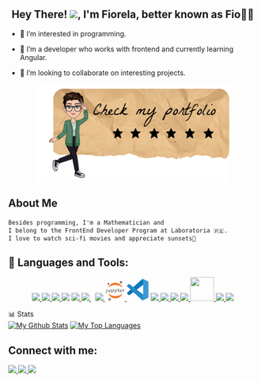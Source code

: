<!--a href="#"><img width="100%" height="175px" src="https://firebasestorage.googleapis.com/v0/b/helppetsprueba2.appspot.com/o/imgPosts%2Fundraw_voice_interface_eckp.svg?alt=media&token=b18eb55e-9bdf-4932-ae37-20c40c0dc7f5"/></a-->

<!--hr>
<!-- MAIN PHRASE SECTION -->
  <!--span>
    <h3 align="center">"<em>
There is no branch of mathematics, however abstract, which may not some day be applied to phenomena of the real world.</em>"
    </h3>
</span>
<hr-->
    
<h2 align="center">Hey There! <img src="https://raw.githubusercontent.com/MartinHeinz/MartinHeinz/master/wave.gif" width="30px">, I'm Fiorela, better known as Fio👩‍💻</h2>

- 👀 I’m interested in programming.

- 🌱 I’m a developer who works with frontend and currently learning Angular.

- 🔭 I’m looking to collaborate on interesting projects.

<div align="center">
  
<a href="https://fio-azahuanche.netlify.app/" target="_blank">
    <img align="center" title='Mi Portafolio' src="./img/banner3.png" alt="Fio Azahuanche Portafolio" height="200" width="390" />
</a>

</div>

## About Me

```
Besides programming, I'm a Mathematician and 
I belong to the FrontEnd Developer Program at Laboratoria 🇵🇪. 
I love to watch sci-fi movies and appreciate sunsets🌅
```

## 🚀 Languages and Tools:

<p align="center"> 
    <a href="https://developer.mozilla.org/en-US/docs/Web/JavaScript" target="_blank"> <img src="https://img.icons8.com/color/48/000000/javascript.png"/> </a> 
    <a href="https://www.w3.org/html/" target="_blank"> <img src="https://img.icons8.com/color/48/000000/html-5.png"/> </a> 
    <a href="https://www.w3schools.com/css/" target="_blank"> <img src="https://img.icons8.com/color/48/000000/css3.png"/> </a>
    <a href="https://www.typescriptlang.org/" target="_blank"> <img src="https://img.icons8.com/color/48/000000/typescript.png"/></a>
    <a href="https://angular.io/" target="_blank"> <img src="https://img.icons8.com/color/48/000000/angularjs.png"/> </a>
  <a style="padding-right:8px;" href="https://nodejs.org" target="_blank"> <img src="https://img.icons8.com/color/48/000000/nodejs.png"/> </a> 
    <a href="https://firebase.google.com/" target="_blank"> <img src="https://img.icons8.com/color/48/000000/firebase.png"/> </a> 
    <a href="https://jupyter.org/" target="_blank"> <img src="https://github.com/devicons/devicon/blob/master/icons/jupyter/jupyter-original-wordmark.svg" alt="jupyter" width="40" height="40"/> </a>
     <a href="https://vscode.dev/" target="_blank"> <img src="https://github.com/devicons/devicon/blob/master/icons/vscode/vscode-original.svg" width="45" height="45"/></a>
    <a href="https://www.figma.com/" target="_blank"> <img src="https://img.icons8.com/office/45/000000/figma.png"/> </a>
    <a href="https://git-scm.com/" target="_blank"> <img src="https://img.icons8.com/color/48/000000/git.png"/> </a>
  <a href="https://www.python.org" target="_blank"> <img src="https://img.icons8.com/color/48/000000/python.png"/> </a>
    <a href="https://www.mathworks.com/?s_tid=gn_logo" target="_blank"> <img src="https://img.icons8.com/fluency/48/000000/matlab.png"/> </a>
  <a href="https://www.overleaf.com/" target="_blank"> <img src="https://images.ctfassets.net/nrgyaltdicpt/6qSXAo1CYEeBn5RkKLOR64/19c74bfb9a32772e353ff25c6f0070f5/ologo_square_colour_light_bg.png" width="48" height="48"/> </a>
    <a href="https://isocpp.org/" target="_blank"> <img src="https://img.icons8.com/color/48/000000/c-plus-plus-logo.png"/> </a>
    <a href="https://www.java.com" target="_blank"> <img src="https://img.icons8.com/color/48/000000/java-coffee-cup-logo.png"/> </a>
     
     
</p

## 📊 Stats
  <br/>
    <a href="https://github.com/fio-azahuanche/github-readme-stats"><img alt="My Github Stats" src="https://github-readme-stats.vercel.app/api?username=fio-azahuanche&show_icons=true&count_private=true&theme=react&hide_border=true&bg_color=0D1117" /></a>
  <a href="https://github.com/fio-azahuanche/github-readme-stats"><img alt="My Top Languages" src="https://github-readme-stats.vercel.app/api/top-langs/?username=fio-azahuanche&langs_count=8&count_private=true&layout=compact&theme=react&hide_border=true&bg_color=0D1117" /></a>
<br/>

## Connect with me:

<p align="center">

<a href = "https://www.linkedin.com/in/fiorela-azahuanche/"> <img src="https://img.icons8.com/fluent/48/000000/linkedin.png"/> </a>
<a href = "https://www.instagram.com/fioreventually/"> <img src="https://img.icons8.com/fluent/48/000000/instagram-new.png"/> </a>
<a href = "mailto:fazahuanchef@gmail.com"> <img src="https://img.icons8.com/color/48/000000/gmail-new.png"/> </a>

</p>

<!---
fio-azahuanche/fio-azahuanche is a ✨ special ✨ repository because its `README.md` (this file) appears on your GitHub profile.
You can click the Preview link to take a look at your changes.
--->
